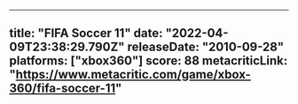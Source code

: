 
---
title: "FIFA Soccer 11"
date: "2022-04-09T23:38:29.790Z"
releaseDate: "2010-09-28"
platforms: ["xbox360"]
score: 88
metacriticLink: "https://www.metacritic.com/game/xbox-360/fifa-soccer-11"
---

